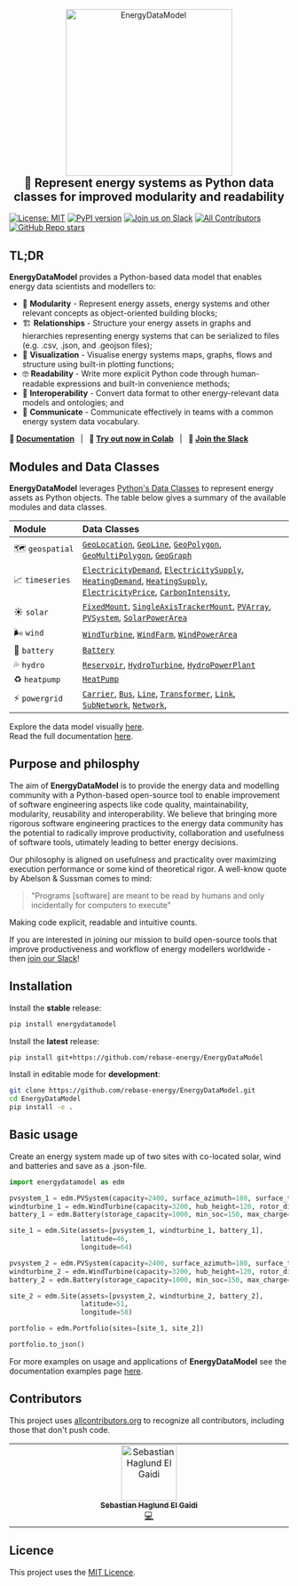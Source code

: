 <div align="center">
    <img width="300" src="https://github.com/rebase-energy/EnergyDataModel/blob/main/assets/energydatamodel-logo.png?raw=true" alt="EnergyDataModel"/>
<h2 style="margin-top: 0px;">
    🔋 Represent energy systems as Python data classes for improved modularity and readability
</h2>
</div>

[![License: MIT](https://img.shields.io/badge/license-MIT-green.svg)](https://opensource.org/licenses/MIT)
[![PyPI version](https://badge.fury.io/py/energydatamodel.svg)](https://badge.fury.io/py/energydatamodel) 
[![Join us on Slack](https://img.shields.io/badge/Join%20us%20on%20Slack-%2362BEAF?style=flat&logo=slack&logoColor=white)](https://join.slack.com/t/rebase-community/shared_invite/zt-1dtd0tdo6-sXuCEy~zPnvJw4uUe~tKeA) 
[![All Contributors](https://img.shields.io/github/all-contributors/rebase-energy/EnergyDataModel?color=ee8449&style=flat-square)](#contributors)
[![GitHub Repo stars](https://img.shields.io/github/stars/rebase-energy/EnergyDataModel?style=social)](https://github.com/rebase-energy/EnergyDataModel)

## TL;DR
**EnergyDataModel** provides a Python-based data model that enables energy data scientists and modellers to: 

* 🧱 **Modularity** - Represent energy assets, energy systems and other relevant concepts as object-oriented building blocks;
* 🏗️ **Relationships** - Structure your energy assets in graphs and hierarchies representing energy systems that can be serialized to files (e.g. .csv, .json, and .geojson files);
* 👀 **Visualization** - Visualise energy systems maps, graphs, flows and structure using built-in plotting functions;
* 🤓 **Readability** - Write more explicit Python code through human-readable expressions and built-in convenience methods; 
* 🧩 **Interoperability** - Convert data format to other energy-relevant data models and ontologies; and 
* 💬 **Communicate** - Communicate effectively in teams with a common energy system data vocabulary. 

**📖 [Documentation](https://docs.energydatamodel.org/en/latest/)**
&ensp;|&ensp;
**🚀 [Try out now in Colab](https://colab.research.google.com/github/rebase-energy/EnergyDataModel/blob/main/energydatamodel/examples/example-1-to-json.ipynb)**
&ensp;|&ensp;
**👥 [Join the Slack](https://join.slack.com/t/rebase-community/shared_invite/zt-1dtd0tdo6-sXuCEy~zPnvJw4uUe~tKeA)**

## Modules and Data Classes
**EnergyDataModel** leverages [Python's Data Classes](https://docs.python.org/3/library/dataclasses.html) to represent energy assets as Python objects. The table below gives a summary of the available modules and data classes. 

| Module         | Data Classes     |
| :----          | :----            |
| 🗺️&nbsp;`geospatial` | [`GeoLocation`](https://docs.energydatamodel.org/en/latest/energydatamodel/geospatial.html#energydatamodel.geospatial.GeoLocation), [`GeoLine`](https://docs.energydatamodel.org/en/latest/energydatamodel/geospatial.html#energydatamodel.geospatial.GeoLine), [`GeoPolygon`](https://docs.energydatamodel.org/en/latest/energydatamodel/geospatial.html#energydatamodel.geospatial.GeoPolygon), [`GeoMultiPolygon`](https://docs.energydatamodel.org/en/latest/energydatamodel/geospatial.html#energydatamodel.geospatial.GeoMultiPolygon), [`GeoGraph`](https://docs.energydatamodel.org/en/latest/energydatamodel/geospatial.html#energydatamodel.geospatial.GeoGraph) | 
| 📈&nbsp;`timeseries` | [`ElectricityDemand`](https://docs.energydatamodel.org/en/latest/energydatamodel/timeseries.html#energydatamodel.timeseries.ElectricityDemand), [`ElectricitySupply`](https://docs.energydatamodel.org/en/latest/energydatamodel/timeseries.html#energydatamodel.timeseries.ElectricityDemand), [`HeatingDemand`](https://docs.energydatamodel.org/en/latest/energydatamodel/timeseries.html#energydatamodel.timeseries.HeatingDemand), [`HeatingSupply`](https://docs.energydatamodel.org/en/latest/energydatamodel/timeseries.html#energydatamodel.timeseries.HeatingSupply), [`ElectricityPrice`](https://docs.energydatamodel.org/en/latest/energydatamodel/timeseries.html#energydatamodel.timeseries.ElectricityPrice), [`CarbonIntensity`](https://docs.energydatamodel.org/en/latest/energydatamodel/timeseries.html#energydatamodel.timeseries.CarbonIntensity), | 
| ☀️&nbsp;`solar` | [`FixedMount`](https://docs.energydatamodel.org/en/latest/energydatamodel/solar.html#energydatamodel.solar.FixedMount), [`SingleAxisTrackerMount`](https://docs.energydatamodel.org/en/latest/energydatamodel/solar.html#energydatamodel.solar.SingleAxisTrackerMount), [`PVArray`](https://docs.energydatamodel.org/en/latest/energydatamodel/solar.html#energydatamodel.solar.PVArray), [`PVSystem`](https://docs.energydatamodel.org/en/latest/energydatamodel/solar.html#energydatamodel.solar.PVSystem), [`SolarPowerArea`](https://docs.energydatamodel.org/en/latest/energydatamodel/solar.html#energydatamodel.solar.SolarPowerArea) | 
| 🌬️&nbsp;`wind` | [`WindTurbine`](https://docs.energydatamodel.org/en/latest/energydatamodel/wind.html#energydatamodel.wind.WindTurbine), [`WindFarm`](https://docs.energydatamodel.org/en/latest/energydatamodel/wind.html#energydatamodel.wind.WindFarm), [`WindPowerArea`](https://docs.energydatamodel.org/en/latest/energydatamodel/wind.html#energydatamodel.wind.WindPowerArea) |
| 🔋&nbsp;`battery` | [`Battery`](https://docs.energydatamodel.org/en/latest/energydatamodel/battery.html#energydatamodel.battery.Battery) | 
| 💦&nbsp;`hydro` | [`Reservoir`](https://docs.energydatamodel.org/en/latest/energydatamodel/hydro.html#energydatamodel.hydro.Reservoir), [`HydroTurbine`](https://docs.energydatamodel.org/en/latest/energydatamodel/hydro.html#energydatamodel.hydro.HydroTurbine), [`HydroPowerPlant`](https://docs.energydatamodel.org/en/latest/energydatamodel/hydro.html#energydatamodel.hydro.HydroPowerPlant) |
| ♻️&nbsp;`heatpump` | [`HeatPump`](https://docs.energydatamodel.org/en/latest/energydatamodel/heatpump.html#energydatamodel.heatpump.HeatPump) |
| ⚡&nbsp;`powergrid` | [`Carrier`](https://docs.energydatamodel.org/en/latest/energydatamodel/powergrid.html#energydatamodel.powergrid.Carrier), [`Bus`](https://docs.energydatamodel.org/en/latest/energydatamodel/powergrid.html#energydatamodel.powergrid.Bus), [`Line`](https://docs.energydatamodel.org/en/latest/energydatamodel/powergrid.html#energydatamodel.powergrid.Line), [`Transformer`](https://docs.energydatamodel.org/en/latest/energydatamodel/powergrid.html#energydatamodel.powergrid.Transformer), [`Link`](https://docs.energydatamodel.org/en/latest/energydatamodel/powergrid.html#energydatamodel.powergrid.Link), [`SubNetwork`](https://docs.energydatamodel.org/en/latest/energydatamodel/powergrid.html#energydatamodel.powergrid.SubNetwork), [`Network`](https://docs.energydatamodel.org/en/latest/energydatamodel/powergrid.html#energydatamodel.powergrid.Network), |

Explore the data model visually [here](https://zoomhub.net/Zxa5x). \
Read the full documentation [here](https://docs.energydatamodel.org/en/latest/).

## Purpose and philosphy
The aim of **EnergyDataModel** is to provide the energy data and modelling community with a Python-based open-source tool to enable improvement of software engineering aspects like code quality, maintainability, modularity, reusability and interoperability. We believe that bringing more rigorous software engineering practices to the energy data community has the potential to radically improve productivity, collaboration and usefulness of software tools, utimately leading to better energy decisions. 

Our philosophy is aligned on usefulness and practicality over maximizing execution performance or some kind of theoretical rigor. A well-know quote by Abelson & Sussman comes to mind: 

> "Programs [software] are meant to be read by humans and only incidentally for computers to execute"

Making code explicit, readable and intuitive counts. 

If you are interested in joining our mission to build open-source tools that improve productiveness and workflow of energy modellers worldwide - then [join our Slack](https://join.slack.com/t/rebase-community/shared_invite/zt-1dtd0tdo6-sXuCEy~zPnvJw4uUe~tKeA)!

## Installation

Install the **stable** release: 
```bash
pip install energydatamodel
```

Install the **latest** release: 
```bash
pip install git+https://github.com/rebase-energy/EnergyDataModel
```

Install in editable mode for **development**: 
```bash
git clone https://github.com/rebase-energy/EnergyDataModel.git
cd EnergyDataModel
pip install -e . 
```

## Basic usage
Create an energy system made up of two sites with co-located solar, wind and batteries and save as a .json-file. 

```python
import energydatamodel as edm

pvsystem_1 = edm.PVSystem(capacity=2400, surface_azimuth=180, surface_tilt=25)
windturbine_1 = edm.WindTurbine(capacity=3200, hub_height=120, rotor_diameter=100)
battery_1 = edm.Battery(storage_capacity=1000, min_soc=150, max_charge=500, max_discharge=500)

site_1 = edm.Site(assets=[pvsystem_1, windturbine_1, battery_1],
                  latitude=46, 
                  longitude=64)

pvsystem_2 = edm.PVSystem(capacity=2400, surface_azimuth=180, surface_tilt=25)
windturbine_2 = edm.WindTurbine(capacity=3200, hub_height=120, rotor_diameter=100)
battery_2 = edm.Battery(storage_capacity=1000, min_soc=150, max_charge=500, max_discharge=500)

site_2 = edm.Site(assets=[pvsystem_2, windturbine_2, battery_2],
                  latitude=51, 
                  longitude=58)

portfolio = edm.Portfolio(sites=[site_1, site_2])

portfolio.to_json()
```

For more examples on usage and applications of **EnergyDataModel** see the documentation examples page [here](https://docs.energydatamodel.org/en/latest/examples.html).

## Contributors
This project uses [allcontributors.org](https://allcontributors.org/) to recognize all contributors, including those that don't push code. 

<!-- ALL-CONTRIBUTORS-LIST:START - Do not remove or modify this section -->
<!-- prettier-ignore-start -->
<!-- markdownlint-disable -->
<table>
  <tbody>
    <tr>
      <td align="center" valign="top" width="14.28%"><a href="https://github.com/sebaheg"><img src="https://avatars.githubusercontent.com/u/26311427?v=4?s=100" width="100px;" alt="Sebastian Haglund El Gaidi"/><br /><sub><b>Sebastian Haglund El Gaidi</b></sub></a><br /><a href="#code-sebaheg" title="Code">💻</a></td>
    </tr>
  </tbody>
</table>

<!-- markdownlint-restore -->
<!-- prettier-ignore-end -->

<!-- ALL-CONTRIBUTORS-LIST:END -->

## Licence
This project uses the [MIT Licence](LICENCE.md).  
